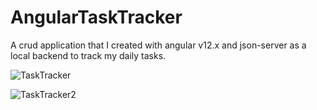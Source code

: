# AngularTaskTracker

A crud application that I created with angular v12.x and json-server as a local backend to track my daily tasks.




![TaskTracker](https://user-images.githubusercontent.com/70034618/154845388-3957a094-be71-4ec7-890c-f71d82a6dbe6.png)

![TaskTracker2](https://user-images.githubusercontent.com/70034618/154845514-3f9bca4c-e879-4620-8c40-c7d3fb15ee5b.png)

